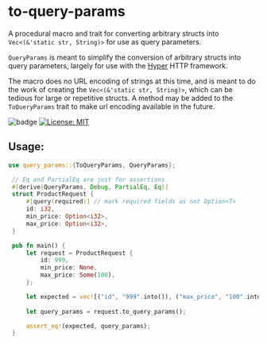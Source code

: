 # to-query-params
A procedural macro and trait for converting arbitrary structs into `Vec<(&'static str, String)>` for use as query parameters.

`QueryParams` is meant to simplify the conversion of arbitrary structs into query parameters, largely for use with the 
[Hyper](https://crates.io/crates/hyper) HTTP framework. 

The macro does no URL encoding of strings at this time, and is meant to do the work of creating the `Vec<(&'static str, String)>`,
which can be tedious for large or repetitive structs. A method may be added to the `ToQueryParams` trait to make url encoding
available in the future.

![badge](https://github.com/Brendan-Blanchard/to-query-params/actions/workflows/main.yml/badge.svg) [![License: MIT](https://img.shields.io/badge/License-MIT-yellow.svg)](https://opensource.org/licenses/MIT)

## Usage:

```rust
use query_params::{ToQueryParams, QueryParams};

 // Eq and PartialEq are just for assertions
 #[derive(QueryParams, Debug, PartialEq, Eq)]
 struct ProductRequest {
     #[query(required)] // mark required fields as not Option<T>
     id: i32,
     min_price: Option<i32>,
     max_price: Option<i32>,
 }

 pub fn main() {
     let request = ProductRequest {
         id: 999,
         min_price: None,
         max_price: Some(100),
     };

     let expected = vec![("id", "999".into()), ("max_price", "100".into())];
     
     let query_params = request.to_query_params();

     assert_eq!(expected, query_params);
 }
```